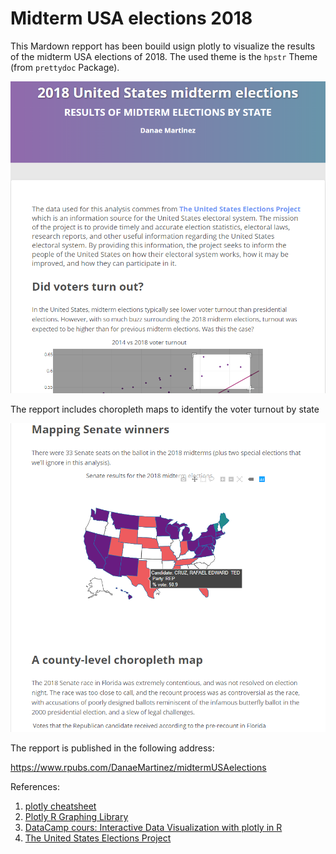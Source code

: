 # Midterm USA elections 2018 

This Mardown repport has been bouild usign plotly to visualize the results of the midterm USA elections of 2018. 
The used theme is the `hpstr` Theme (from `prettydoc` Package). 

![view](markdown2_midtermUSAelections2018.png)

The repport includes choropleth maps to identify the voter turnout by state     

![view](markdown_repp_midtermUSAelections2018.png)

The repport is published in the following address:

https://www.rpubs.com/DanaeMartinez/midtermUSAelections

References: 

1. [plotly cheatsheet](https://images.plot.ly/plotly-documentation/images/r_cheat_sheet.pdf?_ga=2.262472844.1660058896.1542557393-851051236.1530303515)
2. [Plotly R Graphing Library](https://plotly.com/r/)
3. [DataCamp cours: Interactive Data Visualization with plotly in R](https://learn.datacamp.com/courses/interactive-data-visualization-with-plotly-in-r)
4. [The United States Elections Project](http://www.electproject.org/2018g)
